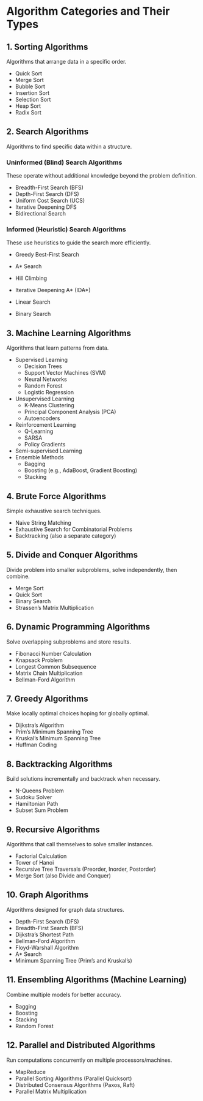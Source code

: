 # Algorithm Categories and Their Types

## 1. Sorting Algorithms
Algorithms that arrange data in a specific order.
- Quick Sort
- Merge Sort
- Bubble Sort
- Insertion Sort
- Selection Sort
- Heap Sort
- Radix Sort

## 2. Search Algorithms
Algorithms to find specific data within a structure.

### Uninformed (Blind) Search Algorithms
These operate without additional knowledge beyond the problem definition.
- Breadth-First Search (BFS)
- Depth-First Search (DFS)
- Uniform Cost Search (UCS)
- Iterative Deepening DFS
- Bidirectional Search

### Informed (Heuristic) Search Algorithms
These use heuristics to guide the search more efficiently.
- Greedy Best-First Search
- A* Search
- Hill Climbing
- Iterative Deepening A* (IDA*)

- Linear Search
- Binary Search

## 3. Machine Learning Algorithms
Algorithms that learn patterns from data.
- Supervised Learning
  - Decision Trees
  - Support Vector Machines (SVM)
  - Neural Networks
  - Random Forest
  - Logistic Regression
- Unsupervised Learning
  - K-Means Clustering
  - Principal Component Analysis (PCA)
  - Autoencoders
- Reinforcement Learning
  - Q-Learning
  - SARSA
  - Policy Gradients
- Semi-supervised Learning
- Ensemble Methods
  - Bagging
  - Boosting (e.g., AdaBoost, Gradient Boosting)
  - Stacking

## 4. Brute Force Algorithms
Simple exhaustive search techniques.
- Naive String Matching
- Exhaustive Search for Combinatorial Problems
- Backtracking (also a separate category)

## 5. Divide and Conquer Algorithms
Divide problem into smaller subproblems, solve independently, then combine.
- Merge Sort
- Quick Sort
- Binary Search
- Strassen’s Matrix Multiplication

## 6. Dynamic Programming Algorithms
Solve overlapping subproblems and store results.
- Fibonacci Number Calculation
- Knapsack Problem
- Longest Common Subsequence
- Matrix Chain Multiplication
- Bellman-Ford Algorithm

## 7. Greedy Algorithms
Make locally optimal choices hoping for globally optimal.
- Dijkstra’s Algorithm
- Prim’s Minimum Spanning Tree
- Kruskal’s Minimum Spanning Tree
- Huffman Coding

## 8. Backtracking Algorithms
Build solutions incrementally and backtrack when necessary.
- N-Queens Problem
- Sudoku Solver
- Hamiltonian Path
- Subset Sum Problem

## 9. Recursive Algorithms
Algorithms that call themselves to solve smaller instances.
- Factorial Calculation
- Tower of Hanoi
- Recursive Tree Traversals (Preorder, Inorder, Postorder)
- Merge Sort (also Divide and Conquer)

## 10. Graph Algorithms
Algorithms designed for graph data structures.
- Depth-First Search (DFS)
- Breadth-First Search (BFS)
- Dijkstra’s Shortest Path
- Bellman-Ford Algorithm
- Floyd-Warshall Algorithm
- A* Search
- Minimum Spanning Tree (Prim’s and Kruskal’s)

## 11. Ensembling Algorithms (Machine Learning)
Combine multiple models for better accuracy.
- Bagging
- Boosting
- Stacking
- Random Forest

## 12. Parallel and Distributed Algorithms
Run computations concurrently on multiple processors/machines.
- MapReduce
- Parallel Sorting Algorithms (Parallel Quicksort)
- Distributed Consensus Algorithms (Paxos, Raft)
- Parallel Matrix Multiplication

